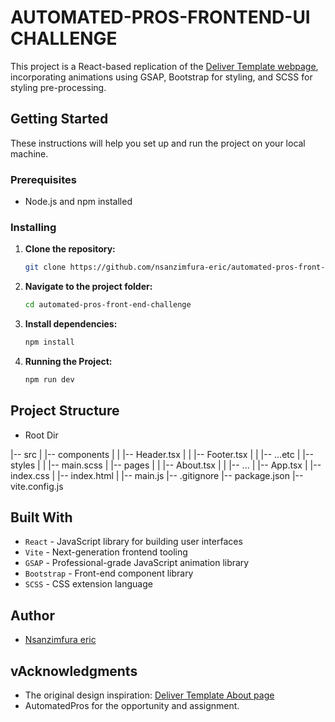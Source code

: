# AUTOMATED-PROS-FRONTEND-UI CHALLENGE

This project is a React-based replication of the [Deliver Template webpage](https://delivertemplate.webflow.io/about), incorporating animations using GSAP, Bootstrap for styling, and SCSS for styling pre-processing.

## Getting Started

These instructions will help you set up and run the project on your local machine.

### Prerequisites

- Node.js and npm installed

### Installing

1. **Clone the repository:**

   ```bash
   git clone https://github.com/nsanzimfura-eric/automated-pros-front-end-challenge.git
   ```

2. **Navigate to the project folder:**

   ```bash
   cd automated-pros-front-end-challenge
   ```

3. **Install dependencies:**

   ```bash
   npm install
   ```

4. **Running the Project:**

   ```bash
   npm run dev
   ```

## Project Structure

- Root Dir

|-- src
| |-- components
| | |-- Header.tsx
| | |-- Footer.tsx
| | |-- ...etc
| |-- styles
| | |-- main.scss
| |-- pages
| | |-- About.tsx
| | |-- ...
| |-- App.tsx
| |-- index.css
| |-- index.html
| |-- main.js
|-- .gitignore
|-- package.json
|-- vite.config.js

## Built With

- `React` - JavaScript library for building user interfaces
- `Vite` - Next-generation frontend tooling
- `GSAP` - Professional-grade JavaScript animation library
- `Bootstrap` - Front-end component library
- `SCSS` - CSS extension language

## Author

- [Nsanzimfura eric](https://github.com/nsanzimfura-eric)

## vAcknowledgments

- The original design inspiration: [Deliver Template About page](https://delivertemplate.webflow.io/about)
- AutomatedPros for the opportunity and assignment.
